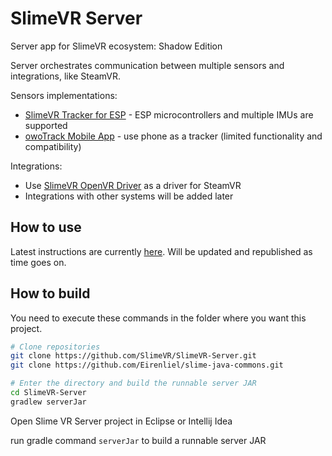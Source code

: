 # SlimeVR Server
Server app for SlimeVR ecosystem: Shadow Edition

Server orchestrates communication between multiple sensors and integrations, like SteamVR.

Sensors implementations:
* [SlimeVR Tracker for ESP](https://github.com/SlimeVR/SlimeVR-Tracker-ESP) - ESP microcontrollers and multiple IMUs are supported
* [owoTrack Mobile App](https://github.com/abb128/owoTrackVRSyncMobile) - use phone as a tracker (limited functionality and compatibility)

Integrations:
* Use [SlimeVR OpenVR Driver](https://github.com/SlimeVR/SlimeVR-OpenVR-Driver) as a driver for SteamVR
* Integrations with other systems will be added later

## How to use

Latest instructions are currently [here](https://gist.github.com/Eirenliel/8c0eefcdbda1076d5c2e1bf634831d20). Will be updated and republished as time goes on.

## How to build

You need to execute these commands in the folder where you want this project.

```bash
# Clone repositories
git clone https://github.com/SlimeVR/SlimeVR-Server.git
git clone https://github.com/Eirenliel/slime-java-commons.git

# Enter the directory and build the runnable server JAR
cd SlimeVR-Server
gradlew serverJar
```

Open Slime VR Server project in Eclipse or Intellij Idea

run gradle command `serverJar` to build a runnable server JAR
